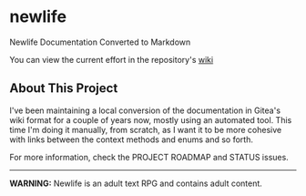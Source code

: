 # newlife
Newlife Documentation Converted to Markdown

You can view the current effort in the repository's [wiki](https://github.com/LeeThompson/newlife/wiki)

## About This Project

I've been maintaining a local conversion of the documentation in Gitea's wiki format for a couple of years now, mostly using an automated tool.
This time I'm doing it manually, from scratch, as I want it to be more cohesive with links between the context methods and enums and so forth.

For more information, check the PROJECT ROADMAP and STATUS issues.

----
**WARNING:** Newlife is an adult text RPG and contains adult content.
